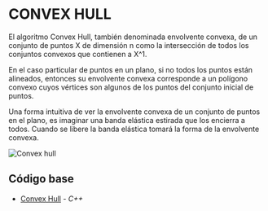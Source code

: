 # CONVEX HULL

El algoritmo Convex Hull, también denominada envolvente convexa,  de un conjunto de puntos X de dimensión n como la 
intersección de todos los conjuntos convexos que contienen a X^1.

En el caso particular de puntos en un plano, si no todos los puntos están alineados, entonces su envolvente convexa 
corresponde a un polígono convexo cuyos vértices son algunos de los puntos del conjunto inicial de puntos.

Una forma intuitiva de ver la envolvente convexa de un conjunto de puntos en el plano, es imaginar una banda elástica 
estirada que los encierra a todos. Cuando se libere la banda elástica tomará la forma de la envolvente convexa. 

![Convex hull](https://upload.wikimedia.org/wikipedia/commons/thumb/1/1d/ConvexClosure.svg/220px-ConvexClosure.svg.png)

## Código base
- [Convex Hull](https://github.com/NatiBilbao/AlgoritmicaII2022/blob/main/Contenido/Capitulo%205/Geometria_computacional/Convex_Hull/convexHull.cpp) - _C++_
